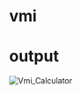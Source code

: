 # vmi

# output

![Vmi_Calculator](https://user-images.githubusercontent.com/58289906/230120033-d071859d-329e-404d-9033-ff5af18aee41.PNG)
